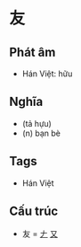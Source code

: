 # 友

## Phát âm
* Hán Việt: hữu

## Nghĩa
* (tả hựu)
* (n) bạn bè

## Tags
* Hán Việt

## Cấu trúc
* 友 = [𠂇](𠂇.md) [又](又.md)

<script>window.HANZI_FIELD='友';</script>